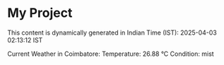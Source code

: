 # My Project

This content is dynamically generated in Indian Time (IST): 2025-04-03 02:13:12 IST


Current Weather in Coimbatore:
Temperature: 26.88 °C
Condition: mist
